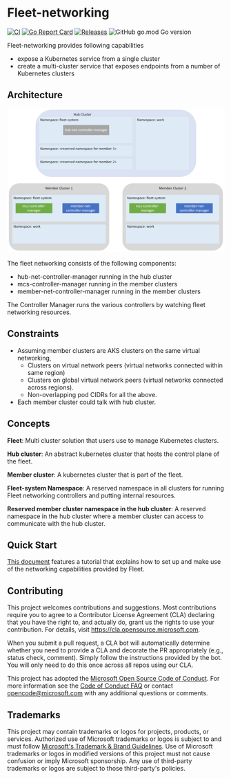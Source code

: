 # Fleet-networking
[![CI](https://github.com/Azure/fleet-networking/actions/workflows/workflow.yml/badge.svg?branch=main)](https://github.com/Azure/fleet-networking/actions/workflows/workflow.yml?query=branch%3Amain)
[![Go Report Card](https://goreportcard.com/badge/github.com/Azure/fleet-networking)](https://goreportcard.com/report/github.com/Azure/fleet-networking)
[![Releases](https://img.shields.io/gitlab/v/release/Azure/fleet-networking)](https://github.com/Azure/fleet-networking/releases)
![GitHub go.mod Go version](https://img.shields.io/github/go-mod/go-version/Azure/fleet-networking)


 Fleet-networking provides following capabilities
- expose a Kubernetes service from a single cluster
- create a multi-cluster service that exposes endpoints from a number of Kubernetes clusters

## Architecture

![Architecture](docs/arch-overview.png)

The fleet networking consists of the following components:
- hub-net-controller-manager running in the hub cluster
- mcs-controller-manager running in the member clusters
- member-net-controller-manager running in the member clusters

The Controller Manager runs the various controllers by watching fleet networking resources.

## Constraints

- Assuming member clusters are AKS clusters on the same virtual networking, 
  - Clusters on virtual network peers (virtual networks connected within same region)
  - Clusters on global virtual network peers (virtual networks connected across regions).
  - Non-overlapping pod CIDRs for all the above.
- Each member cluster could talk with hub cluster.

## Concepts

**Fleet**: Multi cluster solution that users use to manage Kubernetes clusters.

**Hub cluster**: An abstract kubernetes cluster that hosts the control plane of the fleet.

**Member cluster**: A kubernetes cluster that is part of the fleet.

**Fleet-system Namespace**: A reserved namespace in all clusters for running Fleet networking controllers and putting internal resources.

**Reserved member cluster namespace in the hub cluster**: A reserved namespace in the hub cluster where a member cluster can access to communicate with the hub cluster.

## Quick Start

[This document](examples/getting-started/README.md) features a tutorial that explains how to set up and make use of the networking capabilities provided by Fleet.


## Contributing

This project welcomes contributions and suggestions.  Most contributions require you to agree to a
Contributor License Agreement (CLA) declaring that you have the right to, and actually do, grant us
the rights to use your contribution. For details, visit <https://cla.opensource.microsoft.com>.

When you submit a pull request, a CLA bot will automatically determine whether you need to provide
a CLA and decorate the PR appropriately (e.g., status check, comment). Simply follow the instructions
provided by the bot. You will only need to do this once across all repos using our CLA.

This project has adopted the [Microsoft Open Source Code of Conduct](https://opensource.microsoft.com/codeofconduct/).
For more information see the [Code of Conduct FAQ](https://opensource.microsoft.com/codeofconduct/faq/) or
contact [opencode@microsoft.com](mailto:opencode@microsoft.com) with any additional questions or comments.

## Trademarks

This project may contain trademarks or logos for projects, products, or services. Authorized use of Microsoft
trademarks or logos is subject to and must follow
[Microsoft's Trademark & Brand Guidelines](https://www.microsoft.com/en-us/legal/intellectualproperty/trademarks/usage/general).
Use of Microsoft trademarks or logos in modified versions of this project must not cause confusion or imply Microsoft sponsorship.
Any use of third-party trademarks or logos are subject to those third-party's policies.
